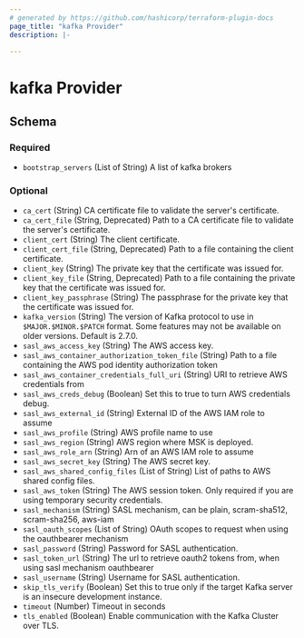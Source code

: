 ```yaml
---
# generated by https://github.com/hashicorp/terraform-plugin-docs
page_title: "kafka Provider"
description: |-
  
---
```


# kafka Provider





<!-- schema generated by tfplugindocs -->
## Schema

### Required

- `bootstrap_servers` (List of String) A list of kafka brokers

### Optional

- `ca_cert` (String) CA certificate file to validate the server's certificate.
- `ca_cert_file` (String, Deprecated) Path to a CA certificate file to validate the server's certificate.
- `client_cert` (String) The client certificate.
- `client_cert_file` (String, Deprecated) Path to a file containing the client certificate.
- `client_key` (String) The private key that the certificate was issued for.
- `client_key_file` (String, Deprecated) Path to a file containing the private key that the certificate was issued for.
- `client_key_passphrase` (String) The passphrase for the private key that the certificate was issued for.
- `kafka_version` (String) The version of Kafka protocol to use in `$MAJOR.$MINOR.$PATCH` format. Some features may not be available on older versions. Default is 2.7.0.
- `sasl_aws_access_key` (String) The AWS access key.
- `sasl_aws_container_authorization_token_file` (String) Path to a file containing the AWS pod identity authorization token
- `sasl_aws_container_credentials_full_uri` (String) URI to retrieve AWS credentials from
- `sasl_aws_creds_debug` (Boolean) Set this to true to turn AWS credentials debug.
- `sasl_aws_external_id` (String) External ID of the AWS IAM role to assume
- `sasl_aws_profile` (String) AWS profile name to use
- `sasl_aws_region` (String) AWS region where MSK is deployed.
- `sasl_aws_role_arn` (String) Arn of an AWS IAM role to assume
- `sasl_aws_secret_key` (String) The AWS secret key.
- `sasl_aws_shared_config_files` (List of String) List of paths to AWS shared config files.
- `sasl_aws_token` (String) The AWS session token. Only required if you are using temporary security credentials.
- `sasl_mechanism` (String) SASL mechanism, can be plain, scram-sha512, scram-sha256, aws-iam
- `sasl_oauth_scopes` (List of String) OAuth scopes to request when using the oauthbearer mechanism
- `sasl_password` (String) Password for SASL authentication.
- `sasl_token_url` (String) The url to retrieve oauth2 tokens from, when using sasl mechanism oauthbearer
- `sasl_username` (String) Username for SASL authentication.
- `skip_tls_verify` (Boolean) Set this to true only if the target Kafka server is an insecure development instance.
- `timeout` (Number) Timeout in seconds
- `tls_enabled` (Boolean) Enable communication with the Kafka Cluster over TLS.
